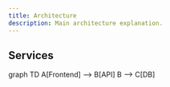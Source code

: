 ```yaml
---
title: Architecture
description: Main architecture explanation.
---
```


## Services

<Mermaid>
graph TD
  A[Frontend] --> B[API]
  B --> C[DB]
</Mermaid>
